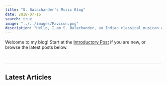 ```yaml
---
title: "S. Balachander's Music Blog"
date: 2018-07-16
search: true
image: "../../images/Favicon.png"
description: "Hello, I am S. Balachander, an Indian classical musican and a performing artist of Chandraveena. Chandraveena is a contemporary string instrument designed to reflect my musical identity and values. I play the Chandraveena according to the principles of Indian Raga system and the philosophy of Maarga Sangeet. Welcome to my Music Blog - a collection of my ideas, thoughts and understanding about music, its origins, my teachers, my instruments and many more topics. Read on to find out more!"
---
```


Welcome to my blog! Start at the <a href="/blog/intro-to-blog/"><inline-button>Introductory Post</inline-button></a> if you are new, or browse the latest posts below.

<br>
<hr>

## Latest Articles

<blog-index></blog-index>
